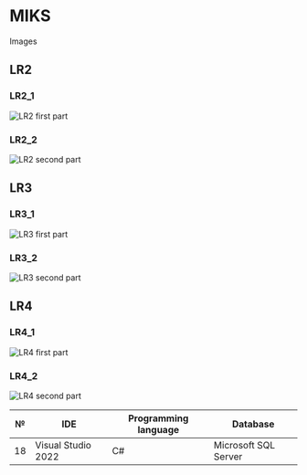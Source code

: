 # MIKS

Images
## LR2
### LR2_1
![LR2 first part](lr2-1.png)
### LR2_2
![LR2 second part](lr2-2.png)

## LR3
### LR3_1
![LR3 first part](lr3-1.png)
### LR3_2
![LR3 second part](lr3-2.png)

## LR4
### LR4_1
![LR4 first part](lr4-1.png)
### LR4_2
![LR4 second part](lr4-2.png)


| № | IDE                | Programming language | Database           |
|---|--------------------|-----------------------|--------------------|
| 18| Visual Studio 2022 | C#                    | Microsoft SQL Server|
